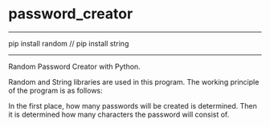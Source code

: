 # password_creator

****************************************
pip install random //
pip install string

****************************************
Random Password Creator with Python.

Random and String libraries are used in this program. The working principle of the program is as follows:

In the first place, how many passwords will be created is determined. Then it is determined how many characters the password will consist of.
